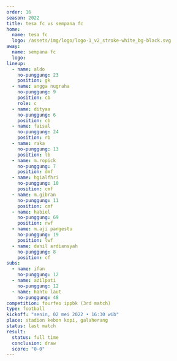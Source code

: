 ```yaml
---
order: 16
season: 2022
title: tesa fc vs sempana fc
home:
  name: tesa fc
  logo: /assets/img/logo/logo-1_v2_stroke-white_bg-black.svg
away:
  name: sempana fc
  logo:
lineup:
  - name: aldo
    no-punggung: 23
    position: gk
  - name: angga nugraha
    no-punggung: 9
    position: cb
    role: c
  - name: dityaa
    no-punggung: 6
    position: cb
  - name: faisal
    no-punggung: 24
    position: rb
  - name: raka
    no-punggung: 13
    position: lb
  - name: m.ropick
    no-punggung: 7
    position: dmf
  - name: hgialfhri
    no-punggung: 10
    position: cmf
  - name: m.gibran
    no-punggung: 11
    position: cmf
  - name: habiel
    no-punggung: 69
    position: rwf
  - name: m.aji pangestu
    no-punggung: 19
    position: lwf
  - name: danil ardiansyah
    no-punggung: 8
    position: cf
subs:
  - name: ifan
    no-punggung: 12
  - name: azilpati
    no-punggung: 12 
  - name: hantu laut
    no-punggung: 48
competition: fourfeo ippbk (3rd match)
type: football
kickoff: "senin, 02 mei 2022 • 16:30 wib"
place: stadion kebon kopi, galaherang
status: last match
result:
  status: full time
  conclusion: draw
  score: "0-0"
---
```

